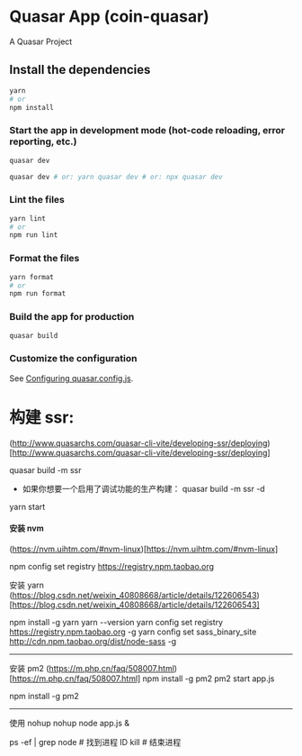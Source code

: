 # Quasar App (coin-quasar)

A Quasar Project

## Install the dependencies

```bash
yarn
# or
npm install
```

### Start the app in development mode (hot-code reloading, error reporting, etc.)

```bash
quasar dev

quasar dev # or: yarn quasar dev # or: npx quasar dev

```

### Lint the files

```bash
yarn lint
# or
npm run lint
```

### Format the files

```bash
yarn format
# or
npm run format
```

### Build the app for production

```bash
quasar build
```

### Customize the configuration

See [Configuring quasar.config.js](https://v2.quasar.dev/quasar-cli-vite/quasar-config-js).

# 构建 ssr:

(http://www.quasarchs.com/quasar-cli-vite/developing-ssr/deploying) [http://www.quasarchs.com/quasar-cli-vite/developing-ssr/deploying]

quasar build -m ssr

- 如果你想要一个启用了调试功能的生产构建：
  quasar build -m ssr -d

yarn start

#### 安装 nvm

(https://nvm.uihtm.com/#nvm-linux)[https://nvm.uihtm.com/#nvm-linux]

npm config set registry https://registry.npm.taobao.org

安装 yarn
(https://blog.csdn.net/weixin_40808668/article/details/122606543)[https://blog.csdn.net/weixin_40808668/article/details/122606543]

npm install -g yarn
yarn --version
yarn config set registry https://registry.npm.taobao.org -g
yarn config set sass_binary_site http://cdn.npm.taobao.org/dist/node-sass -g

---

安装 pm2
(https://m.php.cn/faq/508007.html)[https://m.php.cn/faq/508007.html]
npm install -g pm2
pm2 start app.js

npm install -g pm2

---

使用 nohup
nohup node app.js &

ps -ef | grep node # 找到进程 ID
kill <pid> # 结束进程
